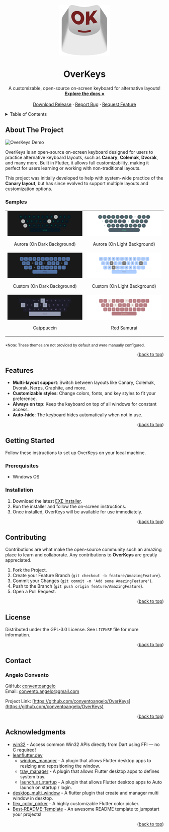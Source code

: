<a id="readme-top"></a>

<!-- PROJECT LOGO -->
<br />
<div align="center">
  <img src="assets/images/OK.png" alt="OverKeys Logo" width="160" height="160">
  <h1 align="center">OverKeys</h1>
  <p align="center">
    A customizable, open-source on-screen keyboard for alternative layouts!
    <br />
    <a href="https://github.com/conventoangelo/OverKeys"><strong>Explore the docs »</strong></a>
    <br />
    <br />
    <a href="https://github.com/conventoangelo/OverKeys/releases">Download Release</a>
    ·
    <a href="https://github.com/conventoangelo/OverKeys/issues/new?labels=bug&template=bug-report---.md">Report Bug</a>
    ·
    <a href="https://github.com/conventoangelo/OverKeys/issues/new?labels=enhancement&template=feature-request---.md">Request Feature</a>
  </p>
</div>

<!-- TABLE OF CONTENTS -->
<details>
  <summary>Table of Contents</summary>
  <ol>
    <li><a href="#about-the-project">About The Project</a></li>
    <li><a href="#features">Features</a></li>
    <li><a href="#getting-started">Getting Started</a></li>
    <li><a href="#contributing">Contributing</a></li>
    <li><a href="#license">License</a></li>
    <li><a href="#contact">Contact</a></li>
    <li><a href="#acknowledgments">Acknowledgments</a></li>
  </ol>
</details>

<!-- ABOUT THE PROJECT -->

## About The Project

![OverKeys Demo](https://github.com/conventoangelo/OverKeys/blob/main/assets/images/OverKeysDemo.gif)

OverKeys is an open-source on-screen keyboard designed for users to practice alternative keyboard layouts, such as **Canary**, **Colemak**, **Dvorak**, and many more. Built in Flutter, it allows full customizability, making it perfect for users learning or working with non-traditional layouts.

This project was initially developed to help with system-wide practice of the **Canary layout**, but has since evolved to support multiple layouts and customization options.

### Samples

<table>
  <tr>
    <td>
      <img src="assets/images/aurora1.png" alt="aurora dark background">
      <p align="center">Aurora (On Dark Background)</p>
    </td>
    <td>
      <img src="assets/images/aurora2.png" alt="aurora light background">
      <p align="center">Aurora (On Light Background)</p>
    </td>
  </tr>
  <tr>
    <td>
      <img src="assets/images/eyco1.png" alt="custom dark bg">
      <p align="center">Custom (On Dark Background)</p>
    </td>
    <td>
      <img src="assets/images/eyco2.png" alt="custom light bg">
      <p align="center">Custom (On Light Background)</p>
    </td>
  </tr>
  <tr>
    <td>
      <img src="assets/images/catpuccin.png" alt="catpuccin">
      <p align="center">Catppuccin</p>
    </td>
    <td>
      <img src="assets/images/redsamurai.png" alt="red samurai">
      <p align="center">Red Samurai</p>
    </td>
  </tr>
</table>
<sub>*Note: These themes are not provided by default and were manually configured.</sub>

<p align="right">(<a href="#readme-top">back to top</a>)</p>

## Features

- **Multi-layout support**: Switch between layouts like Canary, Colemak, Dvorak, Nerps, Graphite, and more.
- **Customizable styles**: Change colors, fonts, and key styles to fit your preference.
- **Always on top**: Keep the keyboard on top of all windows for constant access.
- **Auto-hide**: The keyboard hides automatically when not in use.

<p align="right">(<a href="#readme-top">back to top</a>)</p>

## Getting Started

Follow these instructions to set up OverKeys on your local machine.

### Prerequisites

- Windows OS

### Installation

1. Download the latest [EXE installer](https://github.com/conventoangelo/OverKeys/releases).
2. Run the installer and follow the on-screen instructions.
3. Once installed, OverKeys will be available for use immediately.

<p align="right">(<a href="#readme-top">back to top</a>)</p>

## Contributing

Contributions are what make the open-source community such an amazing place to learn and collaborate. Any contributions to **OverKeys** are greatly appreciated.

1. Fork the Project.
2. Create your Feature Branch (`git checkout -b feature/AmazingFeature`).
3. Commit your Changes (`git commit -m 'Add some AmazingFeature'`).
4. Push to the Branch (`git push origin feature/AmazingFeature`).
5. Open a Pull Request.

<p align="right">(<a href="#readme-top">back to top</a>)</p>

## License

Distributed under the GPL-3.0 License. See `LICENSE` file for more information.

<p align="right">(<a href="#readme-top">back to top</a>)</p>

## Contact

### Angelo Convento

GitHub: [conventoangelo](https://github.com/conventoangelo)  
Email: <convento.angelo@gmail.com>

Project Link: [https://github.com/conventoangelo/OverKeys](https://github.com/conventoangelo/OverKeys)

<p align="right">(<a href="#readme-top">back to top</a>)</p>

## Acknowledgments

- [win32](https://win32.pub/) - Access common Win32 APIs directly from Dart using FFI — no C required!
- [leanflutter.dev](https://leanflutter.dev/our-packages/)
  - [window_manager](https://pub.dev/packages/window_manager) - A plugin that allows Flutter desktop apps to resizing and repositioning the window.
  - [tray_manager](https://pub.dev/packages/tray_manager) - A plugin that allows Flutter desktop apps to defines system tray.
  - [launch_at_startup](https://pub.dev/packages/launch_at_startup) - A plugin that allows Flutter desktop apps to Auto launch on startup / login.
- [desktop_multi_window](https://pub.dev/packages/desktop_multi_window) - A flutter plugin that create and manager multi window in desktop.
- [flex_color_picker](https://github.com/rydmike/flex_color_picker) - A highly customizable Flutter color picker.
- [Best-README-Template](https://github.com/othneildrew/Best-README-Template) - An awesome README template to jumpstart your projects!

<p align="right">(<a href="#readme-top">back to top</a>)</p>
